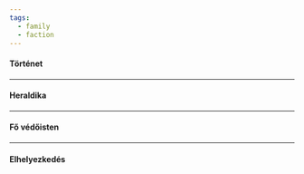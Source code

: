 ```yaml
---
tags:
  - family
  - faction
---
```

#### **Történet**


---

#### **Heraldika**


---

#### **Fő védőisten**


---

#### **Elhelyezkedés**
